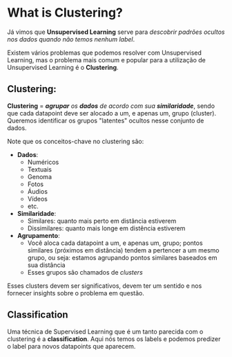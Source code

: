 # What is Clustering?

Já vimos que **Unsupervised Learning** serve para *descobrir padrões ocultos nos dados quando não temos nenhum label*.

Existem vários problemas que podemos resolver com Unsupervised Learning, mas o problema mais comum e popular para a
utilização de Unsupervised Learning é o **Clustering**.

## Clustering:

**Clustering** = *__agrupar__ os __dados__ de acordo com sua __similaridade__*, sendo que cada datapoint deve ser
alocado a um, e apenas um, grupo (cluster). Queremos identificar os grupos "latentes" ocultos nesse conjunto de dados.

Note que os conceitos-chave no clustering são:
* **Dados**:
  * Numéricos
  * Textuais
  * Genoma
  * Fotos
  * Áudios
  * Vídeos
  * etc.
* **Similaridade**:
  * Similares: quanto mais perto em distância estiverem
  * Dissimilares: quanto mais longe em distência estiverem
* **Agrupamento**:
  * Você aloca cada datapoint a um, e apenas um, grupo; pontos similares (próximos em distância) tendem
  a pertencer a um mesmo grupo, ou seja: estamos agrupando pontos similares baseados em sua distância
  * Esses grupos são chamados de *clusters*

Esses clusters devem ser significativos, devem ter um sentido e nos fornecer insights sobre o problema
em questão.

## Classification
Uma técnica de Supervised Learning que é um tanto parecida com o clustering é a **classification**. Aqui nós
temos os labels e podemos predizer o label para novos datapoints que aparecem.